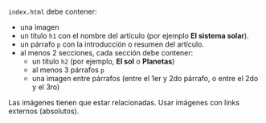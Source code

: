 `index.html` debe contener:

- una imagen
- un título `h1` con el nombre del artículo (por ejemplo **El sistema solar**).
- un párrafo `p` con la introducción o resumen del artículo.
- al menos 2 secciones, cada sección debe contener: 
  - un título `h2` (por ejemplo, **El sol** o **Planetas**)
  - al menos 3 párrafos `p`
  - una imagen entre párrafos (entre el 1er y 2do párrafo, o entre el 2do y el 3ro)
  
Las imágenes tienen que estar relacionadas. Usar imágenes con links externos (absolutos).  